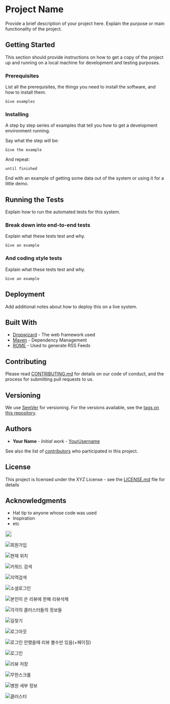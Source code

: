 
# Project Name

Provide a brief description of your project here. Explain the purpose or main functionality of the project.

## Getting Started

This section should provide instructions on how to get a copy of the project up and running on a local machine for development and testing purposes.

### Prerequisites

List all the prerequisites, the things you need to install the software, and how to install them.

```
Give examples
```

### Installing

A step by step series of examples that tell you how to get a development environment running.

Say what the step will be:

```
Give the example
```

And repeat:

```
until finished
```

End with an example of getting some data out of the system or using it for a little demo.

## Running the Tests

Explain how to run the automated tests for this system.

### Break down into end-to-end tests

Explain what these tests test and why.

```
Give an example
```

### And coding style tests

Explain what these tests test and why.

```
Give an example
```

## Deployment

Add additional notes about how to deploy this on a live system.

## Built With

* [Dropwizard](http://www.dropwizard.io/1.0.2/docs/) - The web framework used
* [Maven](https://maven.apache.org/) - Dependency Management
* [ROME](https://rometools.github.io/rome/) - Used to generate RSS Feeds

## Contributing

Please read [CONTRIBUTING.md](https://github.com/your/project/contributing.md) for details on our code of conduct, and the process for submitting pull requests to us.

## Versioning

We use [SemVer](http://semver.org/) for versioning. For the versions available, see the [tags on this repository](https://github.com/your/project/tags).

## Authors

* **Your Name** - *Initial work* - [YourUsername](https://github.com/YourUsername)

See also the list of [contributors](https://github.com/your/project/contributors) who participated in this project.

## License

This project is licensed under the XYZ License - see the [LICENSE.md](LICENSE.md) file for details

## Acknowledgments

* Hat tip to anyone whose code was used
* Inspiration
* etc

<img src="https://github.com/user-attachments/assets/cf8fe243-4a05-4558-874c-30f45f90333c" style="width:20px">
</img>

![회원가입](https://github.com/user-attachments/assets/cf8fe243-4a05-4558-874c-30f45f90333c)

![현재 위치](https://github.com/user-attachments/assets/b8a0dfe1-38b6-46c5-91f1-710982d9db17)

![키워드 검색](https://github.com/user-attachments/assets/8141ebcd-ce7b-4eed-bc71-86189755ec47)

![지역검색](https://github.com/user-attachments/assets/7dc0e2da-c790-4869-91ee-769a276c1ceb)

![소셜로그인](https://github.com/user-attachments/assets/9ec5c877-25f4-48f6-bcb8-d9d057bf99be)

![본인이 쓴 리뷰에 한해 리뷰삭제](https://github.com/user-attachments/assets/e8c5026a-c2a0-4030-b545-0b942861e8fc)

![각각의 클러스터들의 정보들](https://github.com/user-attachments/assets/8c666493-95d6-4525-b781-11d267a3c612)

![길찾기](https://github.com/user-attachments/assets/7f7330d0-4895-47ef-8b94-d22152e2626e)

![로그아웃](https://github.com/user-attachments/assets/2fe171fd-2b74-416c-8df0-9a1466939ea3)

![로그인 안했을때 리뷰 볼수만 있음(+페이징)](https://github.com/user-attachments/assets/6cbb8413-406b-4510-8fa0-f05bf6210bea)

![로그인](https://github.com/user-attachments/assets/e67df1b5-4518-47fe-8811-37beefb38e27)

![리뷰 저장](https://github.com/user-attachments/assets/6ccceb8e-f022-45ea-820c-f36ca8a57f7f)

![무한스크롤](https://github.com/user-attachments/assets/1fa8b7b4-2b24-4b46-a82a-6c1a9a10db52)

![병원 세부 정보](https://github.com/user-attachments/assets/46632c06-d516-4f62-b907-87a1f5467b37)

![클러스터](https://github.com/user-attachments/assets/4d42bcad-c74a-4445-bcc9-a87d089183c8)


